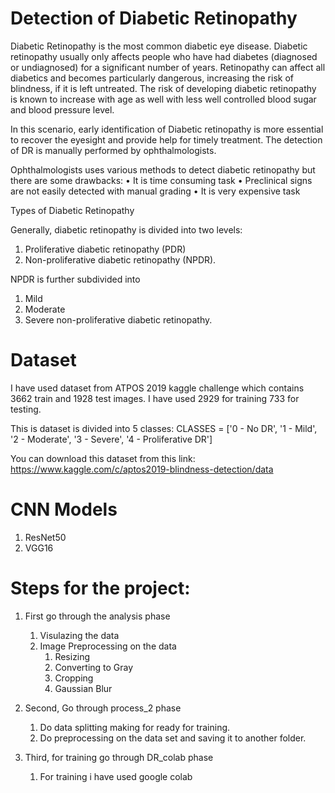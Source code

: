 # Detection of Diabetic Retinopathy

Diabetic Retinopathy is the most common diabetic eye disease. Diabetic retinopathy usually only affects people who have had diabetes (diagnosed or undiagnosed) for a significant number of years. Retinopathy can affect all diabetics and becomes particularly dangerous, increasing the risk of blindness, if it is left untreated. The risk of developing diabetic retinopathy is known to increase with age as well with less well controlled blood sugar and blood pressure level.

In this scenario, early identification of Diabetic retinopathy is more essential to recover the eyesight and provide help for timely treatment. The detection of DR is manually performed by ophthalmologists.

Ophthalmologists uses various methods to detect diabetic retinopathy but there are some drawbacks:
• It is time consuming task
• Preclinical signs are not easily detected with manual grading
• It is very expensive task

Types of Diabetic Retinopathy

Generally, diabetic retinopathy is divided into two levels:
1. Proliferative diabetic retinopathy (PDR)
2. Non-proliferative diabetic retinopathy (NPDR).

NPDR is further subdivided into
1. Mild
2. Moderate
3. Severe non-proliferative diabetic retinopathy.

# Dataset 
I have used dataset from ATPOS 2019 kaggle challenge which contains 3662 train and 1928 test images. I have used 2929 for training 733 for testing.

This is dataset is divided into 5 classes:
CLASSES = ['0 - No DR', '1 - Mild', '2 - Moderate', '3 - Severe', '4 - Proliferative DR']

You can download this dataset from this link:
https://www.kaggle.com/c/aptos2019-blindness-detection/data

# CNN Models
1. ResNet50
2. VGG16

# Steps for the project:

1. First go through the analysis phase 
    1. Visulazing the data
    2. Image Preprocessing on the data
        1. Resizing
        2. Converting to Gray
        3. Cropping
        4. Gaussian Blur

2. Second, Go through process_2 phase
    1. Do data splitting making for ready for training.
    2. Do preprocessing on the data set and saving it to another folder.
  
3. Third, for training go through DR_colab phase
    1. For training i have used google colab
